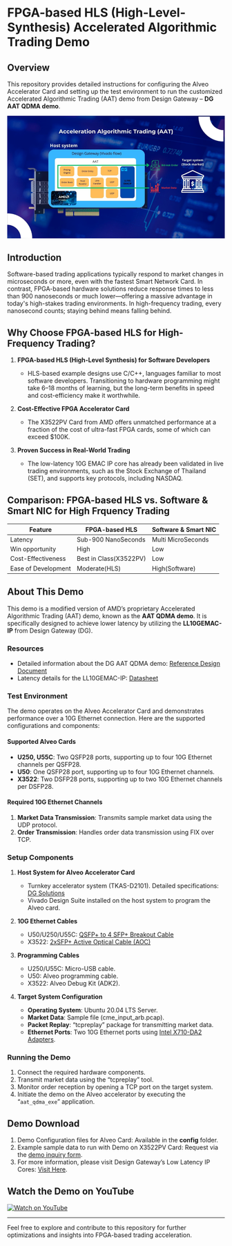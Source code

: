 # FPGA-based HLS (High-Level-Synthesis) Accelerated Algorithmic Trading Demo

## Overview
This repository provides detailed instructions for configuring the Alveo Accelerator Card and setting up the test environment to run the customized Accelerated Algorithmic Trading (AAT) demo from Design Gateway – **DG AAT QDMA demo**.

![Block Diagram](https://github.com/design-gateway/aatqdma_ll10gemac_demo/blob/main/docs/AATQDMA_BlockDiagram.png)

## Introduction
Software-based trading applications typically respond to market changes in microseconds or more, even with the fastest Smart Network Card. In contrast, FPGA-based hardware solutions reduce response times to less than 900 nanoseconds or much lower—offering a massive advantage in today's high-stakes trading environments. In high-frequency trading, every nanosecond counts; staying behind means falling behind.

## Why Choose FPGA-based HLS for High-Frequency Trading?

1. **FPGA-based HLS (High-Level Synthesis) for Software Developers**
   - HLS-based example designs use C/C++, languages familiar to most software developers. Transitioning to hardware programming might take 6–18 months of learning, but the long-term benefits in speed and cost-efficiency make it worthwhile.

2. **Cost-Effective FPGA Accelerator Card**
   - The X3522PV Card from AMD offers unmatched performance at a fraction of the cost of ultra-fast FPGA cards, some of which can exceed $100K.

3. **Proven Success in Real-World Trading**
   - The low-latency 10G EMAC IP core has already been validated in live trading environments, such as the Stock Exchange of Thailand (SET), and supports key protocols, including NASDAQ.

## Comparison: FPGA-based HLS vs. Software & Smart NIC for High Frquency Trading

| Feature                        | FPGA-based HLS          | Software & Smart NIC |
|--------------------------------|-------------------------|----------------------|
| Latency                       | Sub-900 NanoSeconds     | Multi MicroSeconds   |
| Win opportunity               | High                    | Low                  |
| Cost-Effectiveness            | Best in Class(X3522PV)  | Low                  |
| Ease of Development           | Moderate(HLS)           | High(Software)       |

## About This Demo
This demo is a modified version of AMD’s proprietary Accelerated Algorithmic Trading (AAT) demo, known as the **AAT QDMA demo**. It is specifically designed to achieve lower latency by utilizing the **LL10GEMAC-IP** from Design Gateway (DG).

### Resources
- Detailed information about the DG AAT QDMA demo: [Reference Design Document](https://dgway.com/products/IP/Lowlatency-IP/ll10gemac-ip-aat-qdma-refdesign-amd/)
- Latency details for the LL10GEMAC-IP: [Datasheet](https://dgway.com/products/IP/Lowlatency-IP/dg_ll10gemacip_data_sheet_xilinx_en/)

### Test Environment
The demo operates on the Alveo Accelerator Card and demonstrates performance over a 10G Ethernet connection. Here are the supported configurations and components:

#### Supported Alveo Cards
- **U250, U55C**: Two QSFP28 ports, supporting up to four 10G Ethernet channels per QSFP28.
- **U50**: One QSFP28 port, supporting up to four 10G Ethernet channels.
- **X3522**: Two DSFP28 ports, supporting up to two 10G Ethernet channels per DSFP28.

#### Required 10G Ethernet Channels
1. **Market Data Transmission**: Transmits sample market data using the UDP protocol.
2. **Order Transmission**: Handles order data transmission using FIX over TCP.

### Setup Components
1. **Host System for Alveo Accelerator Card**
   - Turnkey accelerator system (TKAS-D2101). Detailed specifications: [DG Solutions](https://dgway.com/solutions.html)
   - Vivado Design Suite installed on the host system to program the Alveo card.

2. **10G Ethernet Cables**
   - U50/U250/U55C: [QSFP+ to 4 SFP+ Breakout Cable](https://www.sfpcables.com/5-meter-40g-qsfp-to-4-sfp-aoc-cable-om3-mmf-cisco-oem-compatible)
   - X3522: [2xSFP+ Active Optical Cable (AOC)](https://www.10gtek.com/10gsfp+aoc)

3. **Programming Cables**
   - U250/U55C: Micro-USB cable.
   - U50: Alveo programming cable.
   - X3522: Alveo Debug Kit (ADK2).

4. **Target System Configuration**
   - **Operating System**: Ubuntu 20.04 LTS Server.
   - **Market Data**: Sample file (cme_input_arb.pcap).
   - **Packet Replay**: “tcpreplay” package for transmitting market data.
   - **Ethernet Ports**: Two 10G Ethernet ports using [Intel X710-DA2 Adapters](https://ark.intel.com/content/www/us/en/ark/products/83964/intel-ethernet-converged-network-adapter-x710da2.html).

### Running the Demo
1. Connect the required hardware components.
2. Transmit market data using the “tcpreplay” tool.
3. Monitor order reception by opening a TCP port on the target system.
4. Initiate the demo on the Alveo accelerator by executing the “`aat_qdma_exe`” application.

## Demo Download
1. Demo Configuration files for Alveo Card: Available in the **config** folder.
2. Example sample data to run with Demo on X3522PV Card: Request via the [demo inquiry form](https://dgway.com/download/download_form.html?d=AATQDMA_LL10GEMAC_X3522.zip).
3. For more information, please visit Design Gateway’s Low Latency IP Cores: [Visit Here](https://dgway.com/Lowlatency-IP_X_E.html).

## Watch the Demo on YouTube

[![Watch on YouTube](https://img.youtube.com/vi/booe3aAAYwk/0.jpg)](https://youtu.be/booe3aAAYwk)

---

Feel free to explore and contribute to this repository for further optimizations and insights into FPGA-based trading acceleration.
